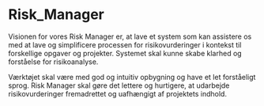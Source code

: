# Risk_Manager

Visionen for vores Risk Manager er, at lave et system som kan assistere os med at lave og simplificere processen for risikovurderinger i kontekst til forskellige opgaver og projekter. Systemet skal kunne skabe klarhed og forståelse for risikoanalyse.

Værktøjet skal være med god og intuitiv opbygning og have et let forståeligt sprog. Risk Manager skal gøre det lettere og hurtigere, at udarbejde risikovurderinger fremadrettet og uafhængigt af projektets indhold.
